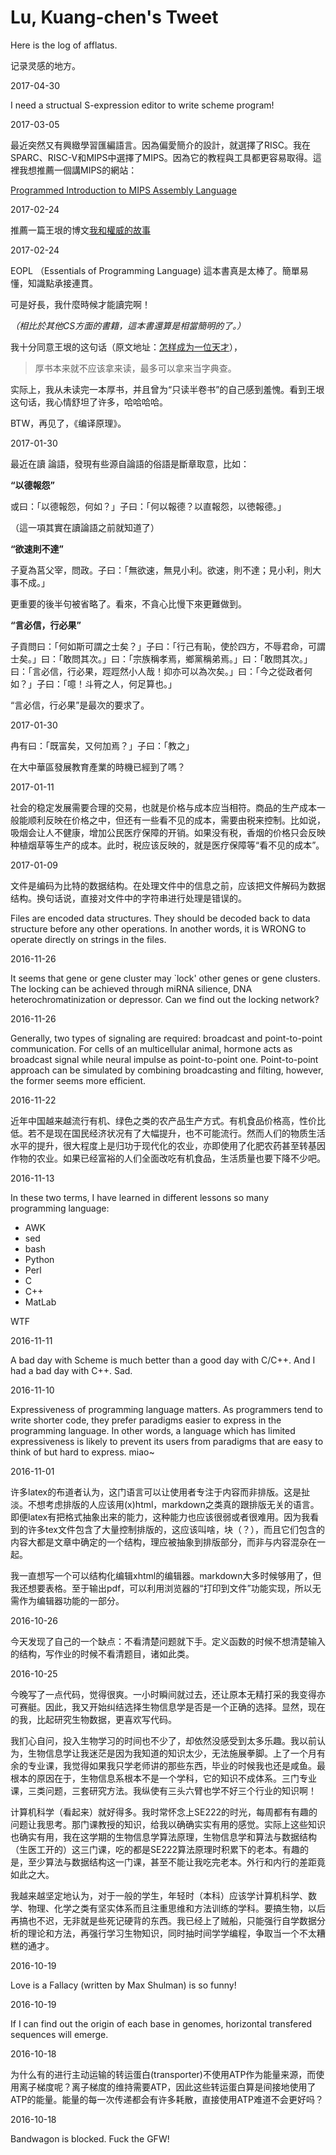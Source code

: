 # Lu, Kuang-chen's Tweet

Here is the log of afflatus.

记录灵感的地方。

<article><p>2017-04-30</p>
<p>I need a structual S-expression editor to write scheme program!</p></article><article><p>2017-03-05</p>
<p>最近突然又有興緻學習匯編語言。因為偏愛簡介的設計，就選擇了RISC。我在SPARC、RISC-V和MIPS中選擇了MIPS。因為它的教程與工具都更容易取得。這裡我想推薦一個講MIPS的網站：</p>
<p><a href="http://chortle.ccsu.edu/AssemblyTutorial/index.html">Programmed Introduction to MIPS Assembly Language</a></p></article><article><p>2017-02-24</p>
<p>推薦一篇王垠的博文<a href="http://www.yinwang.org/blog-cn/2014/01/04/authority">我和權威的故事</a></p></article><article><p>2017-02-24</p>
<p>EOPL （Essentials of Programming Language) 這本書真是太棒了。簡單易懂，知識點承接連貫。</p>
<p>可是好長，我什麼時候才能讀完啊！</p>
<p><em>（相比於其他CS方面的書籍，這本書還算是相當簡明的了。）</em></p>
<p>我十分同意王垠的这句话（原文地址：<a href="http://www.yinwang.org/blog-cn/2014/08/11/genius">怎样成为一位天才</a>），</p>
<blockquote>
<p>厚书本来就不应该拿来读，最多可以拿来当字典查。</p>
</blockquote>
<p>实际上，我从未读完一本厚书，并且曾为“只读半卷书”的自己感到羞愧。看到王垠这句话，我心情舒坦了许多，哈哈哈哈。</p>
<p>BTW，再见了，《编译原理》。</p></article><article><p>2017-01-30</p>
<p>最近在讀 論語，發現有些源自論語的俗語是斷章取意，比如：</p>
<p><strong>“以德報怨”</strong></p>
<p>或曰：「以德報怨，何如？」子曰：「何以報德？以直報怨，以徳報德。」</p>
<p>（這一項其實在讀論語之前就知道了）</p>
<p><strong>“欲速則不達”</strong></p>
<p>子夏為莒父宰，問政。子曰：「無欲速，無見小利。欲速，則不達；見小利，則大事不成。」</p>
<p>更重要的後半句被省略了。看來，不貪心比慢下來更難做到。</p>
<p><strong>“言必信，行必果”</strong></p>
<p>子貢問曰：「何如斯可謂之士矣？」子曰：「行己有恥，使於四方，不辱君命，可謂士矣。」曰：「敢問其次。」曰：「宗族稱孝焉，鄉黨稱弟焉。」曰：「敢問其次。」曰：「言必信，行必果，踁踁然小人哉！抑亦可以為次矣。」曰：「今之從政者何如？」子曰：「噫！斗筲之人，何足算也。」</p>
<p>“言必信，行必果”是最次的要求了。</p></article><article><p>2017-01-30</p>
<p>冉有曰：「既富矣，又何加焉？」子曰：「教之」</p>
<p>在大中華區發展教育產業的時機已經到了嗎？</p></article><article><p>2017-01-11</p>
<p>社会的稳定发展需要合理的交易，也就是价格与成本应当相符。商品的生产成本一般能顺利反映在价格之中，但还有一些看不见的成本，需要由税来控制。比如说，吸烟会让人不健康，增加公民医疗保障的开销。如果没有税，香烟的价格只会反映种植烟草等生产的成本。此时，税应该反映的，就是医疗保障等“看不见的成本”。</p></article><article><p>2017-01-09</p>
<p>文件是编码为比特的数据结构。在处理文件中的信息之前，应该把文件解码为数据结构。换句话说，直接对文件中的字符串进行处理是错误的。</p>
<p>Files are encoded data structures. They should be decoded back to data structure before any other operations. In another words, it is WRONG to operate directly on strings in the files. </p></article><article><p>2016-11-26</p>
<p>It seems that gene or gene cluster may `lock' other genes or gene clusters. The locking can be achieved through miRNA silience, DNA heterochromatinization or depressor. Can we find out the locking network?</p></article><article><p>2016-11-26</p>
<p>Generally, two types of signaling are required: broadcast and point-to-point communication. For cells of an multicellular animal, hormone acts as broadcast signal while neural impulse as point-to-point one. Point-to-point approach can be simulated by combining broadcasting and filting, however, the former seems more efficient. </p></article><article><p>2016-11-22</p>
<p>近年中国越来越流行有机、绿色之类的农产品生产方式。有机食品价格高，性价比低。若不是现在国民经济状况有了大幅提升，也不可能流行。然而人们的物质生活水平的提升，很大程度上是归功于现代化的农业，亦即使用了化肥农药甚至转基因作物的农业。如果已经富裕的人们全面改吃有机食品，生活质量也要下降不少吧。</p></article><article><p>2016-11-13</p>
<p>In these two terms, I have learned in different lessons so many programming language: </p>
<ul>
<li>AWK</li>
<li>sed</li>
<li>bash</li>
<li>Python</li>
<li>Perl</li>
<li>C</li>
<li>C++</li>
<li>MatLab</li>
</ul>
<p>WTF</p></article><article><p>2016-11-11</p>
<p>A bad day with Scheme is much better than a good day with C/C++. And I had a bad day with C++. Sad.</p></article><article><p>2016-11-10</p>
<p>Expressiveness of programming language matters. As programmers tend to write shorter code, they prefer paradigms easier to express in the programming language. In other words, a language which has limited expressiveness is likely to prevent its users from paradigms that are easy to think of but hard to express.
miao~</p></article><article><p>2016-11-01</p>
<p>许多latex的布道者认为，这门语言可以让使用者专注于内容而非排版。这是扯淡。不想考虑排版的人应该用(x)html，markdown之类真的跟排版无关的语言。即便latex有把格式抽象出来的能力，这种能力也应该很弱或者很难用。因为我看到的许多tex文件包含了大量控制排版的，这应该叫啥，块（？），而且它们包含的内容大都是文章中确定的一个结构，理应被抽象到排版部分，而非与内容混杂在一起。</p>
<p>我一直想写一个可以结构化编辑xhtml的编辑器。markdown大多时候够用了，但我还想要表格。至于输出pdf，可以利用浏览器的“打印到文件”功能实现，所以无需作为编辑器功能的一部分。</p></article><article><p>2016-10-26</p>
<p>今天发现了自己的一个缺点：不看清楚问题就下手。定义函数的时候不想清楚输入的结构，写作业的时候不看清题目，诸如此类。</p></article><article><p>2016-10-25</p>
<p>今晚写了一点代码，觉得很爽。一小时瞬间就过去，还让原本无精打采的我变得亦可赛艇。因此，我又开始纠结选择生物信息学是否是一个正确的选择。显然，现在的我，比起研究生物数据，更喜欢写代码。</p>
<p>我扪心自问，投入生物学习的时间也不少了，却依然没感受到太多乐趣。我以前认为，生物信息学让我迷茫是因为我知道的知识太少，无法施展拳脚。上了一个月有余的专业课，我觉得如果我只学老师讲的那些东西，毕业的时候我也还是咸鱼。最根本的原因在于，生物信息系根本不是一个学科，它的知识不成体系。三门专业课，三类问题，三套研究方法。我纵使有三头六臂也学不好三个行业的知识啊！</p>
<p>计算机科学（看起来）就好得多。我时常怀念上SE222的时光，每周都有有趣的问题让我思考。那门课教授的知识，给我以确确实实有用的感觉。实际上这些知识也确实有用，我在这学期的生物信息学算法原理，生物信息学和算法与数据结构（生医工开的）这三门课，吃的都是SE222算法原理时积累下的老本。有趣的是，至少算法与数据结构这一门课，甚至不能让我吃完老本。外行和内行的差距竟如此之大。</p>
<p>我越来越坚定地认为，对于一般的学生，年轻时（本科）应该学计算机科学、数学、物理、化学之类有坚实体系而且注重思维和方法训练的学科。要搞生物，以后再搞也不迟，无非就是些死记硬背的东西。我已经上了贼船，只能强行自学数据分析的理论和方法，再强行学习生物知识，同时抽时间学学编程，争取当一个不太糟糕的通才。</p></article><article><p>2016-10-19</p>
<p>Love is a Fallacy (written by Max Shulman) is so funny!</p></article><article><p>2016-10-19</p>
<p>If I can find out the origin of each base in genomes, horizontal transfered sequences will emerge.</p></article><article><p>2016-10-18</p>
<p>为什么有的进行主动运输的转运蛋白(transporter)不使用ATP作为能量来源，而使用离子梯度呢？离子梯度的维持需要ATP，因此这些转运蛋白算是间接地使用了ATP的能量。能量的每一次传递都会有许多耗散，直接使用ATP难道不会更好吗？</p></article><article><p>2016-10-18</p>
<p>Bandwagon is blocked. Fuck the GFW!</p></article>